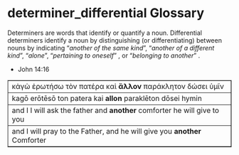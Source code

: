 # determiner_differential Glossary
Determiners are words that identify or quantify a noun. Differential determiners identify a noun by distinguishing (or differentiating) between nouns by indicating “*another of the same kind*”,  “*another of a different kind*”, “*alone*”, “*pertaining to oneself*” , or “*belonging to another*” .

* John 14:16
<table border="1" class="docutils">
<colgroup>
<col width="100%" />
</colgroup>
<tbody valign="top">
<tr class="row-odd"><td>κἀγὼ  ἐρωτήσω	 τὸν  πατέρα  καὶ  <b>ἄλλον</b>      παράκλητον  δώσει          ὑμῖν</td>
</tr>
<tr class="row-even"><td>kagō   erōtēsō	 ton  patera   kai   <b>allon</b>        paraklēton    dōsei            hymin</td>
</tr>
<tr class="row-odd"><td>and I   I will ask   the   father  and  <b>another</b>   comforter    he will give   to you</td>
</tr>
<tr class="row-even"><td>and I will pray to the Father, and he will give you <b>another</b> Comforter </td>
</tr>
</tbody>
</table>
 
